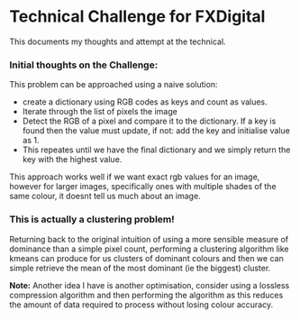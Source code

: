 # Technical Challenge for FXDigital
This documents my thoughts and attempt at the technical.

### Initial thoughts on the Challenge:
This problem can be approached using a naive solution: 
- create a dictionary using RGB codes as keys and count as values. 
- Iterate through the list of pixels the image
- Detect the RGB of a pixel and compare it to the dictionary. If a key is found then the value must update, if not: add the key and initialise value as 1. 
- This repeates until we have the final dictionary and we simply return the key with the highest value.

This approach works well if we want exact rgb values for an image, however for larger images, specifically ones with multiple shades of the same colour, it doesnt tell us much about an image.


### This is actually a clustering problem!
Returning back to the original intuition of using a more sensible measure of dominance than a simple pixel count, performing a clustering algorithm like kmeans can produce for us clusters of dominant colours and then we can simple retrieve the mean of the most dominant (ie the biggest) cluster.


 **Note:** Another idea I have is another optimisation, consider using a lossless compression algorithm and then performing the algorithm as this reduces the amount of data required to process without losing colour accuracy.